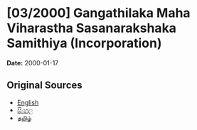 # [03/2000] Gangathilaka Maha Viharastha Sasanarakshaka Samithiya (Incorporation)

**Date:** 2000-01-17

## Original Sources

- [English](https://documents.gov.lk/view/acts/2000/1/03-2000_E.pdf)
- [සිංහල](https://documents.gov.lk/view/acts/2000/1/03-2000_S.pdf)
- [தமிழ்](https://documents.gov.lk/view/acts/2000/1/03-2000_T.pdf)
